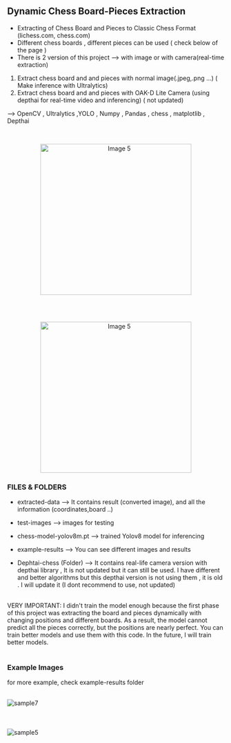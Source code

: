  


## Dynamic Chess Board-Pieces Extraction



* Extracting of Chess Board and Pieces to Classic Chess Format (lichess.com, chess.com)
* Different chess boards , different pieces can be used ( check below of the page )
* There is 2 version of this project --> with image or with camera(real-time extraction)
1) Extract chess board and and pieces with normal image(.jpeg,.png ...) ( Make inference with Ultralytics)
2) Extract chess board and and pieces with OAK-D Lite Camera (using depthai for real-time video and inferencing) ( not updated)


--> OpenCV , Ultralytics ,YOLO , Numpy , Pandas , chess , matplotlib  , Depthai
 
<br>
<p align="center">
<img src="https://github.com/siromermer/Dynamic-Chess-Board-Piece-Extraction/assets/113242649/200cffa0-fa19-49fa-892b-dca6b4914e89" alt="Image 5" width="350" style="display: inline-block; ">
</p>
<br>
<br>
<p align="center">
<img src="https://github.com/user-attachments/assets/109289d6-49d7-48d5-87eb-9c62ffa7aed9" alt="Image 5" height="350" style="display: inline-block; ">
</p>




### FILES & FOLDERS
* extracted-data --> It contains result (converted image), and all the information (coordinates,board ..)
* test-images --> images for testing
* chess-model-yolov8m.pt --> trained Yolov8 model for inferencing
* example-results --> You can see different images and results
  
* Dephtai-chess (Folder) --> It contains real-life camera version with depthai library , It is not updated but it can still be used. I have different and better algorithms but this depthai version is not using them , it is old . I will update it
(I dont recommend to use, not updated)
<br><br>

VERY IMPORTANT: I didn't train the model enough because the first phase of this project was extracting the board and pieces dynamically with changing positions and different boards. As a result, the model cannot predict all the pieces correctly, but the positions are nearly perfect. You can train better models and use them with this code. In the future, I will train better models.
<br><br>

### Example Images 
for more example, check  example-results folder
<br><br> 

![sample7](https://github.com/user-attachments/assets/f6659085-cd22-448a-9429-96fa23842f84)
<br><br><br><br>
![sample5](https://github.com/user-attachments/assets/325fdd0d-337c-46f2-87d7-a6641b594aaf)

 
